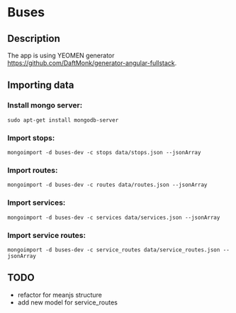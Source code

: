Buses
=====

## Description
The app is using YEOMEN generator https://github.com/DaftMonk/generator-angular-fullstack.

## Importing data

### Install mongo server:

```sudo apt-get install mongodb-server```

### Import stops:

```mongoimport -d buses-dev -c stops data/stops.json --jsonArray```

### Import routes:

```mongoimport -d buses-dev -c routes data/routes.json --jsonArray```

### Import services:

```mongoimport -d buses-dev -c services data/services.json --jsonArray```

### Import service routes:

```mongoimport -d buses-dev -c service_routes data/service_routes.json --jsonArray```

## TODO
- refactor for meanjs structure
- add new model for service_routes
